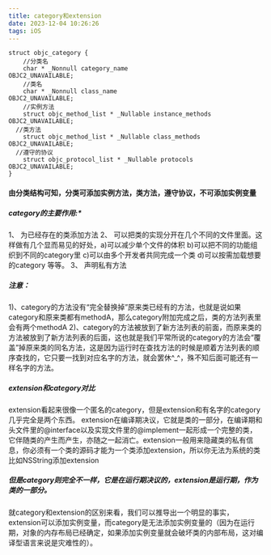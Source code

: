 ```yaml
---
title: category和extension
date: 2023-12-04 10:26:26
tags: iOS
---
```


``` objc
struct objc_category {
    //分类名
    char * _Nonnull category_name                            OBJC2_UNAVAILABLE;
    //类名
    char * _Nonnull class_name                               OBJC2_UNAVAILABLE;
    //实例方法
    struct objc_method_list * _Nullable instance_methods     OBJC2_UNAVAILABLE;
  //类方法
    struct objc_method_list * _Nullable class_methods        OBJC2_UNAVAILABLE;
  //遵守的协议
    struct objc_protocol_list * _Nullable protocols          OBJC2_UNAVAILABLE;
}      
```
#### 由分类结构可知，分类可添加实例方法，类方法，遵守协议，不可添加实例变量

##### category的主要作用:*
1、 为已经存在的类添加方法
2、 可以把类的实现分开在几个不同的文件里面。这样做有几个显而易见的好处，a)可以减少单个文件的体积 b)可以把不同的功能组织到不同的category里 c)可以由多个开发者共同完成一个类 d)可以按需加载想要的category 等等。
3、 声明私有方法


##### 注意：
1)、category的方法没有“完全替换掉”原来类已经有的方法，也就是说如果category和原来类都有methodA，那么category附加完成之后，类的方法列表里会有两个methodA
2)、category的方法被放到了新方法列表的前面，而原来类的方法被放到了新方法列表的后面，这也就是我们平常所说的category的方法会“覆盖”掉原来类的同名方法，这是因为运行时在查找方法的时候是顺着方法列表的顺序查找的，它只要一找到对应名字的方法，就会罢休^_^，殊不知后面可能还有一样名字的方法。


##### extension和category对比
extension看起来很像一个匿名的category，但是extension和有名字的category几乎完全是两个东西。 extension在编译期决议，它就是类的一部分，在编译期和头文件里的@interface以及实现文件里的@implement一起形成一个完整的类，它伴随类的产生而产生，亦随之一起消亡。extension一般用来隐藏类的私有信息，你必须有一个类的源码才能为一个类添加extension，所以你无法为系统的类比如NSString添加extension

##### 但是category则完全不一样，它是在运行期决议的，extension是运行期，作为类的一部分。
就category和extension的区别来看，我们可以推导出一个明显的事实，extension可以添加实例变量，而category是无法添加实例变量的（因为在运行期，对象的内存布局已经确定，如果添加实例变量就会破坏类的内部布局，这对编译型语言来说是灾难性的）。

